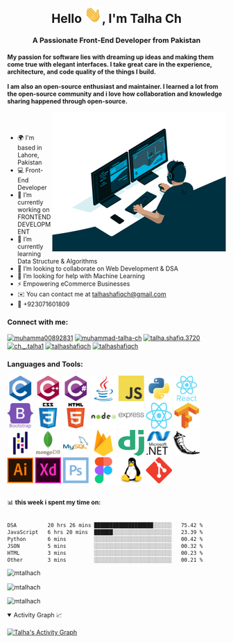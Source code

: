 
<h1 align="center">Hello <img src="https://github.com/mtalhach/mtalhach/blob/main/hello.gif" style="width:40px; display:inline-block;" data-target="animated-image.originalImage">, I'm Talha Ch</h1>

<h3 align="center">A Passionate Front-End Developer from Pakistan</h3>

<h4>My passion for software lies with dreaming up ideas and making them come true with elegant interfaces. I take great care in the experience, architecture, and code quality of the things I build.<br> <br>
I am also an open-source enthusiast and maintainer. I learned a lot from the open-source community and i love how collaboration and knowledge sharing happened through open-source.</h4>

<img align="right" alt="GIF" src="https://github.com/mtalhach/mtalhach/blob/main/code.gif" height="320" style="width: 400px; display: inline-block;" data-target="animated-image.originalImage"><br> <br>

- 🌍  I'm based in Lahore, Pakistan
- 💻 Front-End Developer
- 🔭 I’m currently working on FRONTEND DEVELOPMENT
- 🌱 I’m currently learning Data Structure & Algorithms 
- 👯 I’m looking to collaborate on Web Development & DSA
- 🤔 I’m looking for help with Machine Learning
- ⚡ Empowering eCommerce Businesses
- ✉️  You can contact me at talhashafiqch@gmail.com
- 📱 +923071601809


<h3 align="left">Connect with me:</h3>
<p align="left">
<a href="https://twitter.com/muhamma00892831" target="blank"><img align="center" src="https://raw.githubusercontent.com/rahuldkjain/github-profile-readme-generator/master/src/images/icons/Social/twitter.svg" alt="muhamma00892831" height="30" width="40" /></a>
<a href="https://linkedin.com/in/muhammad-talha-ch" target="blank"><img align="center" src="https://raw.githubusercontent.com/rahuldkjain/github-profile-readme-generator/master/src/images/icons/Social/linked-in-alt.svg" alt="muhammad-talha-ch" height="30" width="40" /></a>
<a href="https://fb.com/talha.shafiq.3720" target="blank"><img align="center" src="https://raw.githubusercontent.com/rahuldkjain/github-profile-readme-generator/master/src/images/icons/Social/facebook.svg" alt="talha.shafiq.3720" height="30" width="40" /></a>
<a href="https://instagram.com/ch._.talha1" target="blank"><img align="center" src="https://raw.githubusercontent.com/rahuldkjain/github-profile-readme-generator/master/src/images/icons/Social/instagram.svg" alt="ch._.talha1" height="30" width="40" /></a>
<a href="https://www.hackerrank.com/talhashafiqch" target="blank"><img align="center" src="https://raw.githubusercontent.com/rahuldkjain/github-profile-readme-generator/master/src/images/icons/Social/hackerrank.svg" alt="talhashafiqch" height="30" width="40" /></a>
<a href="https://www.leetcode.com/talhashafiqch" target="blank"><img align="center" src="https://raw.githubusercontent.com/rahuldkjain/github-profile-readme-generator/master/src/images/icons/Social/leet-code.svg" alt="talhashafiqch" height="30" width="40" /></a>
</p>



<h3 align="left">Languages and Tools:</h3>
<code"><a target="_blank" rel="noopener noreferrer" href="https://github.com/mtalhach/Array-In-C-DSA-"><img src="https://github.com/mtalhach/mtalhach/blob/main/images/c-original.jpg" style="width:60px;height:60px"></a></code>
<code><a target="_blank" rel="noopener noreferrer" href="https://github.com/mtalhach/2D-Array-In-c-DSA-"><img src="https://github.com/mtalhach/mtalhach/blob/main/images/cplusplus-original.jpg" style="width:60px;height:60px"></a></code>
<code><a target="_blank" rel="noopener noreferrer" href="https://github.com/mtalhach/mtalhach/blob/main/images/csharp-original.jpg"><img src="https://github.com/mtalhach/mtalhach/blob/main/images/csharp-original.jpg" style="width:60px;height:60px"></a></code>
<code><a target="_blank" rel="noopener noreferrer" href="https://github.com/mtalhach/JAVA/tree/master/src"><img src="https://github.com/mtalhach/mtalhach/blob/main/images/java-original.jpg" style="width:60px;height:60px"></a></code>
<code><a target="_blank" rel="noopener noreferrer" href="https://github.com/mtalhach/js"><img src="https://github.com/mtalhach/mtalhach/blob/main/images/javascript-original.jpg" style="width:60px;height:60px"></a></code>
<code><a target="_blank" rel="noopener noreferrer" href="https://github.com/mtalhach/mtalhach/blob/main/images/python-original.jpg"><img src="https://github.com/mtalhach/mtalhach/blob/main/images/python-original.jpg" style="width:60px;height:60px"></a></code>
<code><a target="_blank" rel="noopener noreferrer" href="https://github.com/mtalhach/mtalhach/blob/main/images/react-original-wordmark.jpg"><img src="https://github.com/mtalhach/mtalhach/blob/main/images/react-original-wordmark.jpg" style="width:60px;height:60px"></a></code>
<code><a target="_blank" rel="noopener noreferrer" href="https://github.com/mtalhach/BootStrap"><img src="https://github.com/mtalhach/mtalhach/blob/main/images/bootstrap-plain-wordmark.jpg" style="width:60px;height:60px"></a></code>
<code><a target="_blank" rel="noopener noreferrer" href="https://github.com/mtalhach/CSS-Web-Development-"><img src="https://github.com/mtalhach/mtalhach/blob/main/images/css3-original-wordmark.jpg" style="width:60px;height:60px"></a></code>
<code><a target="_blank" rel="noopener noreferrer" href="https://github.com/mtalhach/HTML-Web-Development-"><img src="https://github.com/mtalhach/mtalhach/blob/main/images/html5-original-wordmark.jpg" style="width:60px;height:60px"></a></code>
<code><a target="_blank" rel="noopener noreferrer" href="https://github.com/mtalhach/mtalhach/blob/main/images/nodejs-original-wordmark.jpg"><img src="https://github.com/mtalhach/mtalhach/blob/main/images/nodejs-original-wordmark.jpg" style="width:60px;height:60px"></a></code>
<code><a target="_blank" rel="noopener noreferrer" href="https://github.com/mtalhach/mtalhach/blob/main/images/express-original-wordmark.jpg"><img src="https://github.com/mtalhach/mtalhach/blob/main/images/express-original-wordmark.jpg" style="width:60px;height:60px"></a></code>
<code><a target="_blank" rel="noopener noreferrer" href="https://github.com/mtalhach/mtalhach/blob/main/images/header_logo.jpg"><img src="https://github.com/mtalhach/mtalhach/blob/main/images/header_logo.jpg" style="width:60px;height:60px"></a></code>
<code><a target="_blank" rel="noopener noreferrer" href="https://github.com/mtalhach/mtalhach/blob/main/images/tensorflow-icon.jpg"><img src="https://github.com/mtalhach/mtalhach/blob/main/images/tensorflow-icon.jpg" style="width:60px;height:60px"></a></code>
<code><a target="_blank" rel="noopener noreferrer" href="https://github.com/mtalhach/mtalhach/blob/main/images/pandas-original.jpg"><img src="https://github.com/mtalhach/mtalhach/blob/main/images/pandas-original.jpg" style="width:60px;height:60px"></a></code>
<code><a target="_blank" rel="noopener noreferrer" href="https://github.com/mtalhach/mtalhach/blob/main/images/mongodb-original-wordmark.jpg"><img src="https://github.com/mtalhach/mtalhach/blob/main/images/mongodb-original-wordmark.jpg" style="width:60px;height:60px"></a></code>
<code><a target="_blank" rel="noopener noreferrer" href="https://github.com/mtalhach/mtalhach/blob/main/images/mysql-original-wordmark.jpg"><img src="https://github.com/mtalhach/mtalhach/blob/main/images/mysql-original-wordmark.jpg" style="width:60px;height:60px"></a></code>
<code><a target="_blank" rel="noopener noreferrer" href="https://github.com/mtalhach/mtalhach/blob/main/images/firebase-icon.jpg"><img src="https://github.com/mtalhach/mtalhach/blob/main/images/firebase-icon.jpg" style="width:60px;height:60px"></a></code>
<code><a target="_blank" rel="noopener noreferrer" href="https://github.com/mtalhach/mtalhach/blob/main/images/django.jpg"><img src="https://github.com/mtalhach/mtalhach/blob/main/images/django.jpg" style="width:60px;height:60px"></a></code>
<code><a target="_blank" rel="noopener noreferrer" href="https://github.com/mtalhach/mtalhach/blob/main/images/dot-net-original-wordmark.jpg"><img src="https://github.com/mtalhach/mtalhach/blob/main/images/dot-net-original-wordmark.jpg" style="width:60px;height:60px"></a></code>
<code><a target="_blank" rel="noopener noreferrer" href="https://github.com/mtalhach/mtalhach/blob/main/images/pocoo_flask-icon.jpg"><img src="https://github.com/mtalhach/mtalhach/blob/main/images/pocoo_flask-icon.jpg" style="width:60px;height:60px"></a></code>
<code><a target="_blank" rel="noopener noreferrer" href="https://github.com/mtalhach/mtalhach/blob/main/images/adobe_illustrator-icon.jpg"><img src="https://github.com/mtalhach/mtalhach/blob/main/images/adobe_illustrator-icon.jpg" style="width:60px;height:60px"></a></code>
<code><a target="_blank" rel="noopener noreferrer" href="https://github.com/mtalhach/mtalhach/blob/main/images/adobe-xd.jpg"><img src="https://github.com/mtalhach/mtalhach/blob/main/images/adobe-xd.jpg" style="width:60px;height:60px"></a></code>
<code><a target="_blank" rel="noopener noreferrer" href="https://github.com/mtalhach/mtalhach/blob/main/images/photoshop-line.jpg"><img src="https://github.com/mtalhach/mtalhach/blob/main/images/photoshop-line.jpg" style="width:60px;height:60px"></a></code>
<code><a target="_blank" rel="noopener noreferrer" href="https://www.figma.com/files/recent?fuid=1093636169233125088"><img src="https://github.com/mtalhach/mtalhach/blob/main/images/figma-icon.jpg" style="width:60px;height:60px"></a></code>
<code><a target="_blank" rel="noopener noreferrer" href="https://www.linux.org/"><img src="https://github.com/mtalhach/mtalhach/blob/main/images/linux-original.jpg" style="width:60px;height:60px"></a></code>
<code><a target="_blank" rel="noopener noreferrer" href="https://github.com/mtalhach"><img src="https://github.com/mtalhach/mtalhach/blob/main/images/git-scm-icon.jpg" style="width:60px;height:60px"></a></code> <br><br>


<p>📊 <strong> this week i spent my time on:</strong></p>
<div class="snippet-clipboard-content"><pre class="notranslate"><code>
DSA          20 hrs 26 mins ███████████████████░░░░░░   75.42 %
JavaScript   6 hrs 20 mins  ██████░░░░░░░░░░░░░░░░░░░   23.39 % 
Python       6 mins         ░░░░░░░░░░░░░░░░░░░░░░░░░   00.42 %
JSON         5 mins         ░░░░░░░░░░░░░░░░░░░░░░░░░   00.32 %
HTML         3 mins         ░░░░░░░░░░░░░░░░░░░░░░░░░   00.23 %
Other        3 mins         ░░░░░░░░░░░░░░░░░░░░░░░░░   00.21 %
</code></pre></div>

<p><img src="https://github-readme-stats.vercel.app/api/top-langs?username=mtalhach&show_icons=true&locale=en&layout=compact" alt="mtalhach" /></p>

<p><img align="center" src="https://github-readme-stats.vercel.app/api?username=mtalhach&show_icons=true&locale=en" alt="mtalhach" /></p>

<p><img align="center" src="https://github-readme-streak-stats.herokuapp.com/?user=mtalhach&" alt="mtalhach" /></p>



<details open="">
  <summary>Activity Graph 📈</summary>
  <br>
<a href="https://github.com/mtalhach"><img alt="Talha's Activity Graph" data-canonical-src="https://activity-graph.herokuapp.com/graph/?username=rzashakeri&amp;bg_color=fff&amp;color=000&amp;line=00E676&amp;point=000&amp;hide_border=true" style="max-width: 100%;"></a>
</details>

